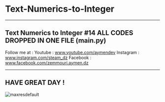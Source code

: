 # Text-Numerics-to-Integer
----------------------------------------
Text Numerics to Integer #14
ALL CODES DROPPED IN ONE FILE (main.py)
---------------------------------------

Follow me at :
Youtube : www.youtube.com/aymendev
Instagram : www.instagram.com/steam_dz
Facebook : www.facebook.com/zemmouri.aymen.dz

----------------------------------------
HAVE GREAT DAY !
----------------------------------------
![maxresdefault](https://user-images.githubusercontent.com/68467119/131251692-a0d28af4-7e65-4772-a20b-3ee1d6e9c5a7.jpg)
